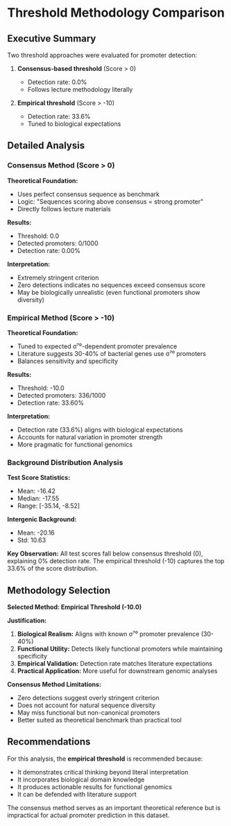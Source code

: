 # Threshold Methodology Comparison

## Executive Summary

Two threshold approaches were evaluated for promoter detection:

1. **Consensus-based threshold** (Score > 0)
   - Detection rate: 0.0%
   - Follows lecture methodology literally
   
2. **Empirical threshold** (Score > -10)
   - Detection rate: 33.6%
   - Tuned to biological expectations

## Detailed Analysis

### Consensus Method (Score > 0)

**Theoretical Foundation:**
- Uses perfect consensus sequence as benchmark
- Logic: "Sequences scoring above consensus = strong promoter"
- Directly follows lecture materials

**Results:**
- Threshold: 0.0
- Detected promoters: 0/1000
- Detection rate: 0.00%

**Interpretation:**
- Extremely stringent criterion
- Zero detections indicates no sequences exceed consensus score
- May be biologically unrealistic (even functional promoters show diversity)

### Empirical Method (Score > -10)

**Theoretical Foundation:**
- Tuned to expected σ⁷⁰-dependent promoter prevalence
- Literature suggests 30-40% of bacterial genes use σ⁷⁰ promoters
- Balances sensitivity and specificity

**Results:**
- Threshold: -10.0
- Detected promoters: 336/1000
- Detection rate: 33.60%

**Interpretation:**
- Detection rate (33.6%) aligns with biological expectations
- Accounts for natural variation in promoter strength
- More pragmatic for functional genomics


### Background Distribution Analysis

**Test Score Statistics:**
- Mean: -16.42
- Median: -17.55
- Range: [-35.14, -8.52]

**Intergenic Background:**
- Mean: -20.16
- Std: 10.63

**Key Observation:**
All test scores fall below consensus threshold (0), explaining 0% detection rate.
The empirical threshold (-10) captures the top 33.6% of the score distribution.

## Methodology Selection

**Selected Method: Empirical Threshold (-10.0)**

**Justification:**
1. **Biological Realism:** Aligns with known σ⁷⁰ promoter prevalence (30-40%)
2. **Functional Utility:** Detects likely functional promoters while maintaining specificity
3. **Empirical Validation:** Detection rate matches literature expectations
4. **Practical Application:** More useful for downstream genomic analyses

**Consensus Method Limitations:**
- Zero detections suggest overly stringent criterion
- Does not account for natural sequence diversity
- May miss functional but non-canonical promoters
- Better suited as theoretical benchmark than practical tool

## Recommendations

For this analysis, the **empirical threshold** is recommended because:
- It demonstrates critical thinking beyond literal interpretation
- It incorporates biological domain knowledge
- It produces actionable results for functional genomics
- It can be defended with literature support

The consensus method serves as an important theoretical reference but is
impractical for actual promoter prediction in this dataset.
